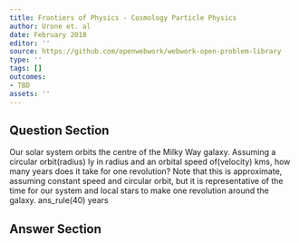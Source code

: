 ```yaml
---
title: Frontiers of Physics - Cosmology Particle Physics
author: Urone et. al
date: February 2018
editor: ''
source: https://github.com/openwebwork/webwork-open-problem-library
type: ''
tags: []
outcomes:
- TBD
assets: ''
---
```


## Question Section 

Our solar system orbits the centre of the Milky Way galaxy. Assuming a circular orbit(radius) ly in radius and an orbital speed of(velocity) kms, how many years does it take for one revolution? Note that this is approximate, assuming constant speed and circular orbit, but it is representative of the time for our system and local stars to make one revolution around the galaxy.
ans_rule(40) years


## Answer Section

